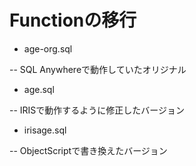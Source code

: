 # Functionの移行

- age-org.sql

-- SQL Anywhereで動作していたオリジナル

- age.sql

-- IRISで動作するように修正したバージョン

- irisage.sql

-- ObjectScriptで書き換えたバージョン  
